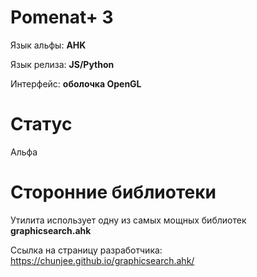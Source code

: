 # Pomenat+ 3

Язык альфы: **AHK**

Язык релиза: **JS/Python**

Интерфейс: **оболочка OpenGL**

# Статус
Альфа

# Сторонние библиотеки
Утилита использует одну из самых мощных библиотек **graphicsearch.ahk**

Ссылка на страницу разработчика: https://chunjee.github.io/graphicsearch.ahk/

